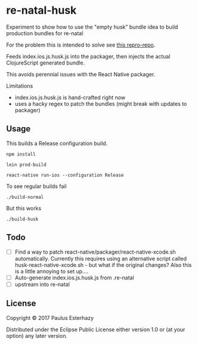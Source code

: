 # re-natal-husk

Experiment to show how to use the "empty husk" bundle idea to build production bundles for re-natal

For the problem this is intended to solve see [this repro-repo](https://github.com/jeaye/react-native-packager-bug).

Feeds index.ios.js.husk.js into the packager, then injects the actual ClojureScript generated bundle.

This avoids perennial issues with the React Native packager.

Limitations

- index.ios.js.husk.js is hand-crafted right now
- uses a hacky regex to patch the bundles (might break with updates to packager)

## Usage

This builds a Release configuration build.

```
npm install

lein prod-build

react-native run-ios --configuration Release
```

To see regular builds fail

```
./build-normal
```

But this works

```
./build-husk
```


## Todo

- [ ] Find a way to patch react-native/packager/react-native-xcode.sh automatically. Currently this requires using an alternative script called husk-react-native-xcode.sh - but what if the original changes? Also this is a little annoying to set up....
- [ ] Auto-generate index.ios.js.husk.js from .re-natal
- [ ] upstream into re-natal

## License

Copyright © 2017 Paulus Esterhazy

Distributed under the Eclipse Public License either version 1.0 or (at
your option) any later version.
